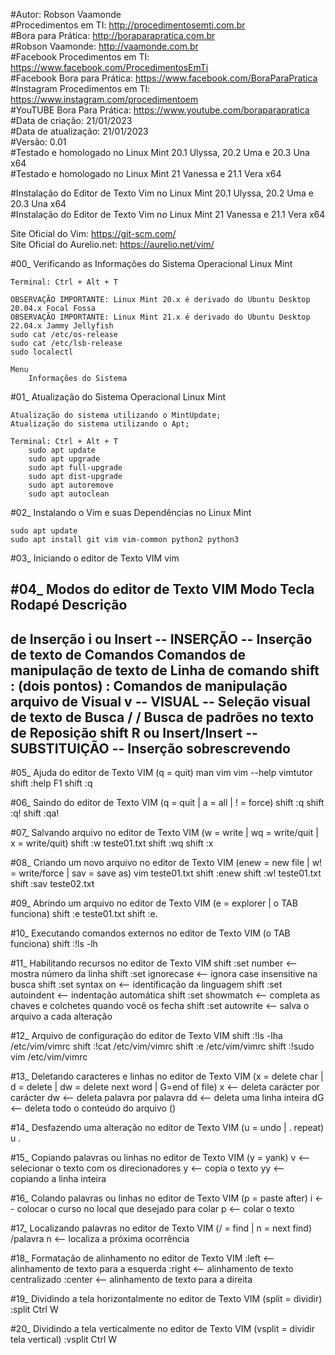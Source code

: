 #Autor: Robson Vaamonde<br>
#Procedimentos em TI: http://procedimentosemti.com.br<br>
#Bora para Prática: http://boraparapratica.com.br<br>
#Robson Vaamonde: http://vaamonde.com.br<br>
#Facebook Procedimentos em TI: https://www.facebook.com/ProcedimentosEmTi<br>
#Facebook Bora para Prática: https://www.facebook.com/BoraParaPratica<br>
#Instagram Procedimentos em TI: https://www.instagram.com/procedimentoem<br>
#YouTUBE Bora Para Prática: https://www.youtube.com/boraparapratica<br>
#Data de criação: 21/01/2023<br>
#Data de atualização: 21/01/2023<br>
#Versão: 0.01<br>
#Testado e homologado no Linux Mint 20.1 Ulyssa, 20.2 Uma e 20.3 Una x64<br>
#Testado e homologado no Linux Mint 21 Vanessa e 21.1 Vera x64

#Instalação do Editor de Texto Vim no Linux Mint 20.1 Ulyssa, 20.2 Uma e 20.3 Una x64<br>
#Instalação do Editor de Texto Vim no Linux Mint 21 Vanessa e 21.1 Vera x64

Site Oficial do Vim: https://git-scm.com/<br>
Site Oficial do Aurelio.net: https://aurelio.net/vim/

#00_ Verificando as Informações do Sistema Operacional Linux Mint<br>

	Terminal: Ctrl + Alt + T

	OBSERVAÇÃO IMPORTANTE: Linux Mint 20.x é derivado do Ubuntu Desktop 20.04.x Focal Fossa 
	OBSERVAÇÃO IMPORTANTE: Linux Mint 21.x é derivado do Ubuntu Desktop 22.04.x Jammy Jellyfish
	sudo cat /etc/os-release
	sudo cat /etc/lsb-release
	sudo localectl

	Menu
		Informações do Sistema

#01_ Atualização do Sistema Operacional Linux Mint<br>

	Atualização do sistema utilizando o MintUpdate;
	Atualização do sistema utilizando o Apt;

	Terminal: Ctrl + Alt + T
		sudo apt update
		sudo apt upgrade
		sudo apt full-upgrade
		sudo apt dist-upgrade
		sudo apt autoremove
		sudo apt autoclean

#02_ Instalando o Vim e suas Dependências no Linux Mint<br>

	sudo apt update
	sudo apt install git vim vim-common python2 python3

#03_ Iniciando o editor de Texto VIM
vim

#04_ Modos do editor de Texto VIM
Modo                Tecla                           Rodapé              Descrição 
---------------------------------------------------------------------------------------------------------
de Inserção         i ou Insert                     -- INSERÇÃO --      Inserção de texto
de Comandos         <Esc>                           Comandos de manipulação de texto
de Linha de comando <Esc> shift : (dois pontos)     :                   Comandos de manipulação arquivo 
de Visual           <Esc> v                         -- VISUAL --        Seleção visual de texto
de Busca            <Esc> /                         /                   Busca de padrões no texto
de Reposição        <Esc> shift R ou Insert/Insert  -- SUBSTITUIÇÃO --  Inserção sobrescrevendo
---------------------------------------------------------------------------------------------------------

#05_ Ajuda do editor de Texto VIM (q = quit)
man vim
vim --help
vimtutor
<Esc> shift :help <Enter>
<Esc> F1
<Esc> shift :q <Enter>

#06_ Saindo do editor de Texto VIM (q = quit | a = all | ! = force)
<Esc> shift :q <Enter>
<Esc> shift :q! <Enter>
<Esc> shift :qa! <Enter>

#07_ Salvando arquivo no editor de Texto VIM (w = write | wq = write/quit | x = write/quit)
<Esc> shift :w teste01.txt <Enter>
<Esc> shift :wq <Enter>
<Esc> shift :x <Enter>

#08_ Criando um novo arquivo no editor de Texto VIM (enew = new file | w! = write/force | sav = save as)
vim teste01.txt <Enter>
<Esc> shift :enew <Enter>
<Esc> shift :w! teste01.txt <Enter>
<Esc> shift :sav teste02.txt <Enter>

#09_ Abrindo um arquivo no editor de Texto VIM (e = explorer | o TAB funciona)
<Esc> shift :e teste01.txt <Enter>
<Esc> shift :e. <Enter>

#10_ Executando comandos externos no editor de Texto VIM (o TAB funciona)
<Esc> shift :!ls -lh <Enter>

#11_ Habilitando recursos no editor de Texto VIM
<Esc> shift :set number <Enter>	<-- mostra número da linha
<Esc> shift :set ignorecase <Enter> <-- ignora case insensitive na busca
<Esc> shift :set syntax on <Enter> <-- identificação da linguagem
<Esc> shift :set autoindent <Enter> <-- indentação automática
<Esc> shift :set showmatch <Enter> <-- completa as chaves e colchetes quando você os fecha
<Esc> shift :set autowrite <Enter> <-- salva o arquivo a cada alteração

#12_ Arquivo de configuração do editor de Texto VIM
<Esc> shift :!ls -lha /etc/vim/vimrc
<Esc> shift :!cat /etc/vim/vimrc
<Esc> shift :e /etc/vim/vimrc
<Esc> shift :!sudo vim /etc/vim/vimrc

#13_ Deletando caracteres e linhas no editor de Texto VIM (x = delete char | d = delete | dw = delete next word | G=end of file)
<Esc> x		<-- deleta carácter por carácter
<Esc> dw	<-- deleta palavra por palavra
<Esc> dd	<-- deleta uma linha inteira
<ESC> dG 	<-- deleta todo o conteúdo do arquivo ()

#14_ Desfazendo uma alteração no editor de Texto VIM (u = undo | . repeat)
<Esc> u
<Esc> .

#15_ Copiando palavras ou linhas no editor de Texto VIM (y = yank)
<Esc> v		<-- selecionar o texto com os direcionadores
<Esc> y		<-- copia o texto
<Esc> yy	<-- copiando a linha inteira

#16_ Colando palavras ou linhas no editor de Texto VIM (p = paste after)
<Esc> i		<-- colocar o curso no local que desejado para colar
<Esc> p		<-- colar o texto

#17_ Localizando palavras no editor de Texto VIM (/ = find | n = next find)
<Esc> /palavra <Enter>
n		<-- localiza a próxima ocorrência

#18_ Formatação de alinhamento no editor de Texto VIM
<Esc> :left <Enter>   <-- alinhamento de texto para a esquerda
<Esc> :right <Enter>  <-- alinhamento de texto centralizado
<Esc> :center <Enter> <-- alinhamento de texto para a direita

#19_ Dividindo a tela horizontalmente no editor de Texto VIM (split = dividir)
:split
Ctrl W

#20_ Dividindo a tela verticalmente no editor de Texto VIM (vsplit = dividir tela vertical)
:vsplit
Ctrl W
